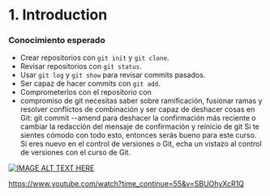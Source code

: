 # 1. Introduction #

### Conocimiento esperado ###

- Crear repositorios con `git init` y `git clone`.
- Revisar repositorios con `git status`.
- Usar `git log` y `git show` para revisar commits pasados.
- Ser capaz de hacer commits con `git add`.
- Comprometerlos con el repositorio con 
- compromiso de git necesitas saber sobre ramificación, fusionar ramas y resolver conflictos de combinación y ser capaz de deshacer cosas en Git: git commit --amend para deshacer la confirmación más reciente o cambiar la redacción del mensaje de confirmación y reinicio de git Si te sientes cómodo con todo esto, entonces serás bueno para este curso. Si eres nuevo en el control de versiones o Git, echa un vistazo al control de versiones con el curso de Git.

[![IMAGE ALT TEXT HERE](http://img.youtube.com/vi/SBUOhyXcR1Q/maxresdefault.jpg)](https://www.youtube.com/watch?v=SBUOhyXcR1Q)

https://www.youtube.com/watch?time_continue=55&v=SBUOhyXcR1Q

